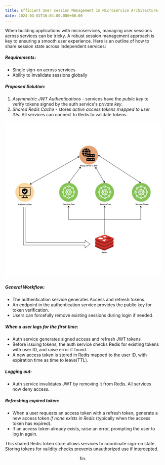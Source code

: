 ```yaml
---
title: Efficient User session Management in Microservice Architecture
date: 2024-03-02T16:04:00.000+00:00
---
```

When building applications with microservices, managing user sessions across services can be tricky. A robust session management approach is key to ensuring a smooth user experience. Here is an outline of how to share session state across independent services:

##### Requirements:
- Single sign-on across services
- Ability to invalidate sessions globally

##### Proposed Solution:
1. _Asymmetric JWT Authentications_ - services have the _public key_ to verify tokens signed by the auth service's _private key_.
2. _Shared Redis Cache_ - stores _active access tokens_ 𝘮𝘢𝘱𝘱𝘦𝘥 _to user IDs._ All services can connect to Redis to validate tokens.

![micro-service-session.jpg](./assets/micro-service-session.jpg)

##### General Workflow:
- The authentication service generates Access and refresh tokens.
- An endpoint in the authentication service provides the public key for token verification.
- Users can forcefully remove existing sessions during login if needed.

##### When a user logs for the first time:
- Auth service generates signed access and refresh JWT tokens
- Before issuing tokens, the auth service checks Redis for existing tokens with user ID, and raise error if found.
- A new access token is stored in Redis mapped to the user ID, with expiration time as time to leave(TTL).

##### Logging out:
- Auth service invalidates JWT by removing it from Redis. All services now deny access.

##### Refreshing expired token:
- When a user requests an access token with a refresh token, generate a new access token _if none exists in Redis_ (typically when the access token has expired).
- If an access token already exists, raise an error, prompting the user to log in again.


This shared Redis token store allows services to coordinate sign-on state. Storing tokens for validity checks prevents unauthorized use if intercepted.

<p style="text-align: center;">fin.</p>
